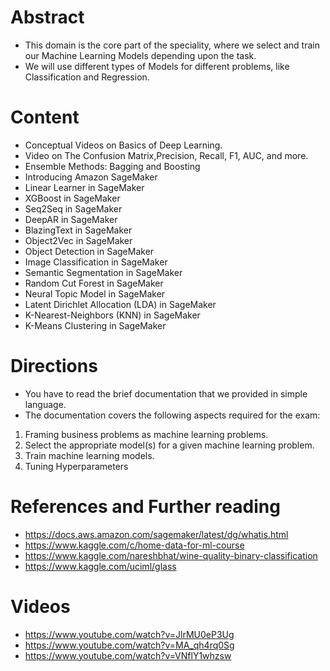 # Abstract

* This domain is the core part of the speciality, where we select and train our Machine Learning Models depending upon the task.
* We will use different types of Models for different problems, like Classification and Regression.

# Content

* Conceptual Videos on Basics of Deep Learning.
* Video on The Confusion Matrix,Precision, Recall, F1, AUC, and more.
* Ensemble Methods: Bagging and Boosting
* Introducing Amazon SageMaker
* Linear Learner in SageMaker
* XGBoost in SageMaker
* Seq2Seq in SageMaker
* DeepAR in SageMaker
* BlazingText in SageMaker
* Object2Vec in SageMaker
* Object Detection in SageMaker
* Image Classification in SageMaker
* Semantic Segmentation in SageMaker
* Random Cut Forest in SageMaker
* Neural Topic Model in SageMaker
* Latent Dirichlet Allocation (LDA) in SageMaker
* K-Nearest-Neighbors (KNN) in SageMaker
* K-Means Clustering in SageMaker

# Directions

* You have to read the brief documentation that we provided in simple language.
* The documentation covers the following aspects required for the exam:
1. Framing business problems as machine learning problems.
2. Select the appropriate model(s) for a given machine learning problem.
3. Train machine learning models.
4. Tuning Hyperparameters

# References and Further reading

* https://docs.aws.amazon.com/sagemaker/latest/dg/whatis.html
* https://www.kaggle.com/c/home-data-for-ml-course
* https://www.kaggle.com/nareshbhat/wine-quality-binary-classification
* https://www.kaggle.com/uciml/glass

# Videos 

* https://www.youtube.com/watch?v=JlrMU0eP3Ug
* https://www.youtube.com/watch?v=MA_qh4rq0Sg
* https://www.youtube.com/watch?v=VNflY1whzsw

